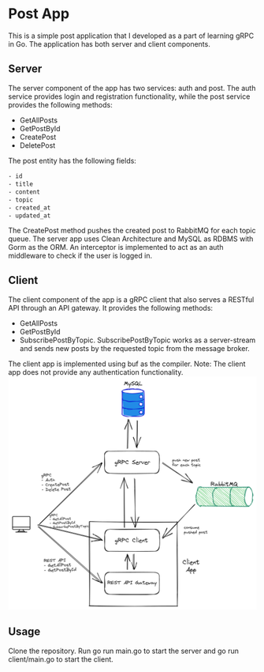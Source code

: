 
# Post App
This is a simple post application that I developed as a part of learning gRPC in Go. The application has both server and client components.  

## Server
The server component of the app has two services: auth and post. The auth service provides login and registration functionality, while the post service provides the following methods:

- GetAllPosts
- GetPostById
- CreatePost
- DeletePost

The post entity has the following fields:
```
- id
- title
- content
- topic
- created_at
- updated_at
```
The CreatePost method pushes the created post to RabbitMQ for each topic queue.
The server app uses Clean Architecture and MySQL as RDBMS with Gorm as the ORM. An interceptor is implemented to act as an auth middleware to check if the user is logged in.

## Client
The client component of the app is a gRPC client that also serves a RESTful API through an API gateway. It provides the following methods:
- GetAllPosts
- GetPostById
- SubscribePostByTopic. SubscribePostByTopic works as a server-stream and sends new posts by the requested topic from the message broker.

The client app is implemented using buf as the compiler.
Note: The client app does not provide any authentication functionality.
![System Design Diagram](./assets/simple%20grpc%20system%20design.png)

## Usage
Clone the repository.
Run go run main.go to start the server and go run client/main.go to start the client.